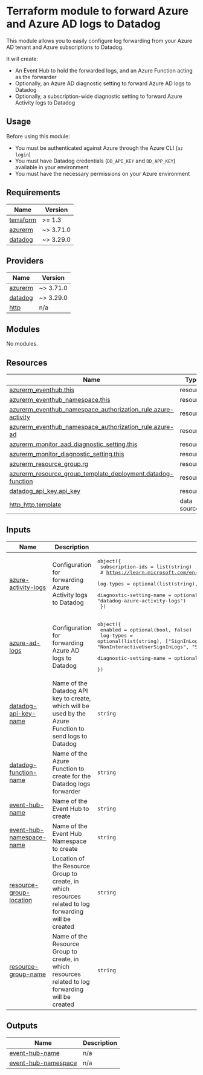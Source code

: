 # Terraform module to forward Azure and Azure AD logs to Datadog

This module allows you to easily configure log forwarding from your Azure AD tenant and Azure subscriptions to Datadog.

It will create:
- An Event Hub to hold the forwarded logs, and an Azure Function acting as the forwarder
- Optionally, an Azure AD diagnostic setting to forward Azure AD logs to Datadog
- Optionally, a subscription-wide diagnostic setting to forward Azure Activity logs to Datadog

## Usage

Before using this module:

- You must be authenticated against Azure through the Azure CLI (`az login`)
- You must have Datadog credentials (`DD_API_KEY` and `DD_APP_KEY`) available in your environment
- You must have the necessary permissions on your Azure environment

<!-- BEGIN_TF_DOCS -->
## Requirements

| Name | Version |
|------|---------|
| <a name="requirement_terraform"></a> [terraform](#requirement\_terraform) | >= 1.3 |
| <a name="requirement_azurerm"></a> [azurerm](#requirement\_azurerm) | ~> 3.71.0 |
| <a name="requirement_datadog"></a> [datadog](#requirement\_datadog) | ~> 3.29.0 |

## Providers

| Name | Version |
|------|---------|
| <a name="provider_azurerm"></a> [azurerm](#provider\_azurerm) | ~> 3.71.0 |
| <a name="provider_datadog"></a> [datadog](#provider\_datadog) | ~> 3.29.0 |
| <a name="provider_http"></a> [http](#provider\_http) | n/a |

## Modules

No modules.

## Resources

| Name | Type |
|------|------|
| [azurerm_eventhub.this](https://registry.terraform.io/providers/hashicorp/azurerm/latest/docs/resources/eventhub) | resource |
| [azurerm_eventhub_namespace.this](https://registry.terraform.io/providers/hashicorp/azurerm/latest/docs/resources/eventhub_namespace) | resource |
| [azurerm_eventhub_namespace_authorization_rule.azure-activity](https://registry.terraform.io/providers/hashicorp/azurerm/latest/docs/resources/eventhub_namespace_authorization_rule) | resource |
| [azurerm_eventhub_namespace_authorization_rule.azure-ad](https://registry.terraform.io/providers/hashicorp/azurerm/latest/docs/resources/eventhub_namespace_authorization_rule) | resource |
| [azurerm_monitor_aad_diagnostic_setting.this](https://registry.terraform.io/providers/hashicorp/azurerm/latest/docs/resources/monitor_aad_diagnostic_setting) | resource |
| [azurerm_monitor_diagnostic_setting.this](https://registry.terraform.io/providers/hashicorp/azurerm/latest/docs/resources/monitor_diagnostic_setting) | resource |
| [azurerm_resource_group.rg](https://registry.terraform.io/providers/hashicorp/azurerm/latest/docs/resources/resource_group) | resource |
| [azurerm_resource_group_template_deployment.datadog-function](https://registry.terraform.io/providers/hashicorp/azurerm/latest/docs/resources/resource_group_template_deployment) | resource |
| [datadog_api_key.api_key](https://registry.terraform.io/providers/DataDog/datadog/latest/docs/resources/api_key) | resource |
| [http_http.template](https://registry.terraform.io/providers/hashicorp/http/latest/docs/data-sources/http) | data source |

## Inputs

| Name | Description | Type | Default | Required |
|------|-------------|------|---------|:--------:|
| <a name="input_azure-activity-logs"></a> [azure-activity-logs](#input\_azure-activity-logs) | Configuration for forwarding Azure Activity logs to Datadog | <pre>object({<br>    subscription-ids = list(string)<br>    # https://learn.microsoft.com/en-us/azure/azure-monitor/essentials/activity-log-schema?WT.mc_id=Portal-Microsoft_Azure_Monitoring#categories<br>    log-types               = optional(list(string), ["Administrative"])<br>    diagnostic-setting-name = optional(string, "datadog-azure-activity-logs")<br>  })</pre> | n/a | yes |
| <a name="input_azure-ad-logs"></a> [azure-ad-logs](#input\_azure-ad-logs) | Configuration for forwarding Azure AD logs to Datadog | <pre>object({<br>    enabled                 = optional(bool, false)<br>    log-types               = optional(list(string), ["SignInLogs", "AuditLogs", "NonInteractiveUserSignInLogs", "ServicePrincipalSignInLogs"])<br>    diagnostic-setting-name = optional(string, "datadog-azure-ad-logs")<br>  })</pre> | n/a | yes |
| <a name="input_datadog-api-key-name"></a> [datadog-api-key-name](#input\_datadog-api-key-name) | Name of the Datadog API key to create, which will be used by the Azure Function to send logs to Datadog | `string` | `"azure-inttegration"` | no |
| <a name="input_datadog-function-name"></a> [datadog-function-name](#input\_datadog-function-name) | Name of the Azure Function to create for the Datadog logs forwarder | `string` | `"datadog-logs-forwarder"` | no |
| <a name="input_event-hub-name"></a> [event-hub-name](#input\_event-hub-name) | Name of the Event Hub to create | `string` | `"azure-logs-to-datadog"` | no |
| <a name="input_event-hub-namespace-name"></a> [event-hub-namespace-name](#input\_event-hub-namespace-name) | Name of the Event Hub Namespace to create | `string` | `"datadog-integration"` | no |
| <a name="input_resource-group-location"></a> [resource-group-location](#input\_resource-group-location) | Location of the Resource Group to create, in which resources related to log forwarding will be created | `string` | `"west europe"` | no |
| <a name="input_resource-group-name"></a> [resource-group-name](#input\_resource-group-name) | Name of the Resource Group to create, in which resources related to log forwarding will be created | `string` | `"datadog-integration"` | no |

## Outputs

| Name | Description |
|------|-------------|
| <a name="output_event-hub-name"></a> [event-hub-name](#output\_event-hub-name) | n/a |
| <a name="output_event-hub-namespace"></a> [event-hub-namespace](#output\_event-hub-namespace) | n/a |
<!-- END_TF_DOCS -->